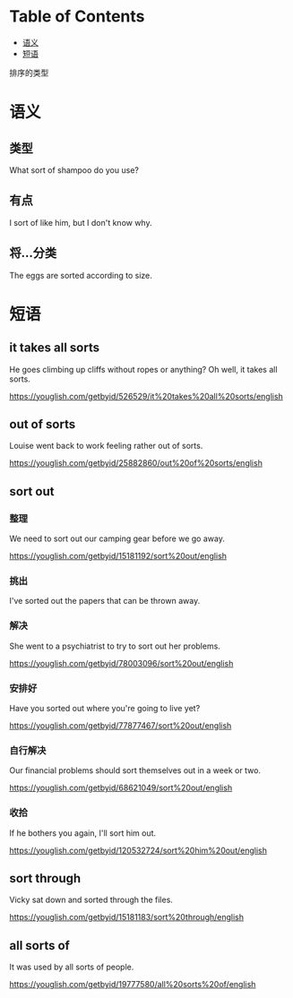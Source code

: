 
# Table of Contents

-   [语义](#org6396919)
-   [短语](#orge14f380)

排序的类型


<a id="org6396919"></a>

# 语义


## 类型

What sort of shampoo do you use?


## 有点

I sort of like him, but I don't know why.


## 将&#x2026;分类

The eggs are sorted according to size.


<a id="orge14f380"></a>

# 短语


## it takes all sorts

He goes climbing up cliffs without ropes or anything? Oh well, it takes all sorts.

<https://youglish.com/getbyid/526529/it%20takes%20all%20sorts/english>


## out of sorts

Louise went back to work feeling rather out of sorts.

<https://youglish.com/getbyid/25882860/out%20of%20sorts/english>


## sort out


### 整理

We need to sort out our camping gear before we go away.

<https://youglish.com/getbyid/15181192/sort%20out/english>


### 挑出

I've sorted out the papers that can be thrown away.


### 解决

She went to a psychiatrist to try to sort out her problems.

<https://youglish.com/getbyid/78003096/sort%20out/english>


### 安排好

Have you sorted out where you're going to live yet?

<https://youglish.com/getbyid/77877467/sort%20out/english>


### 自行解决

Our financial problems should sort themselves out in a week or two.

<https://youglish.com/getbyid/68621049/sort%20out/english>


### 收拾

If he bothers you again, I'll sort him out.

<https://youglish.com/getbyid/120532724/sort%20him%20out/english>


## sort through

Vicky sat down and sorted through the files.

<https://youglish.com/getbyid/15181183/sort%20through/english>


## all sorts of

It was used by all sorts of people.

<https://youglish.com/getbyid/19777580/all%20sorts%20of/english>
